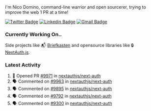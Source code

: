 
I'm Nico Domino, command-line warrior and open sourcerer, trying to improve the web 1 PR at a time!

[![Twitter Badge](https://img.shields.io/badge/-@ndom91-1ca0f1?style=flat-square&labelColor=1ca0f1&logo=twitter&logoColor=white&link=https://twitter.com/ndom91)](https://twitter.com/ndom91) [![Linkedin Badge](https://img.shields.io/badge/-ndom91-blue?style=flat-square&logo=Linkedin&logoColor=white&link=https://www.linkedin.com/in/ndom91/)](https://www.linkedin.com/in/ndom91/) [![Gmail Badge](https://img.shields.io/badge/-yo@ndo.dev-c14438?style=flat-square&logo=mail.ru&logoColor=white&link=mailto:yo@ndo.dev)](mailto:yo@ndo.dev)

### Currently Working On..

Side projects like 📬 [Briefkasten](https://briefkastenhq.com) and opensource libraries like 🔒 [NextAuth.js](https://github.com/nextauthjs/next-auth).

<!--START_SECTION_PROFILE_VIEWS:readme-info-->
<!--END_SECTION_PROFILE_VIEWS:readme-info-->

<!--START_SECTION_DAILY_COMMIT:readme-info-->
<!--END_SECTION_DAILY_COMMIT:readme-info-->

<!--START_SECTION_WEEKLY_COMMIT:readme-info-->
<!--END_SECTION_WEEKLY_COMMIT:readme-info-->

### Latest Activity

<!--START_SECTION:activity-->
1. 💪 Opened PR [#9971](https://github.com/nextauthjs/next-auth/pull/9971) in [nextauthjs/next-auth](https://github.com/nextauthjs/next-auth)
2. 🗣 Commented on [#9963](https://github.com/nextauthjs/next-auth/pull/9963#issuecomment-1935001023) in [nextauthjs/next-auth](https://github.com/nextauthjs/next-auth)
3. 🗣 Commented on [#9895](https://github.com/nextauthjs/next-auth/pull/9895#issuecomment-1934956138) in [nextauthjs/next-auth](https://github.com/nextauthjs/next-auth)
4. 🗣 Commented on [#9792](https://github.com/nextauthjs/next-auth/pull/9792#issuecomment-1934943934) in [nextauthjs/next-auth](https://github.com/nextauthjs/next-auth)
5. 🗣 Commented on [#9300](https://github.com/nextauthjs/next-auth/issues/9300#issuecomment-1934747314) in [nextauthjs/next-auth](https://github.com/nextauthjs/next-auth)
<!--END_SECTION:activity-->
